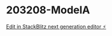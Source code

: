 # 203208-ModelA

[Edit in StackBlitz next generation editor ⚡️](https://stackblitz.com/~/github.com/kevin-turing/203208-ModelA)